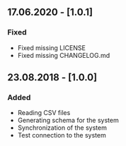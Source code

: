 ## 17.06.2020 - [1.0.1]
### Fixed
* Fixed missing LICENSE
* Fixed missing CHANGELOG.md

## 23.08.2018 - [1.0.0]
### Added
* Reading CSV files
* Generating schema for the system
* Synchronization of the system
* Test connection to the system